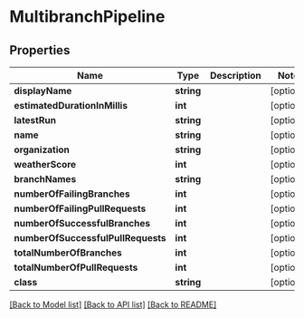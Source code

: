 # MultibranchPipeline

## Properties
Name | Type | Description | Notes
------------ | ------------- | ------------- | -------------
**displayName** | **string** |  | [optional] 
**estimatedDurationInMillis** | **int** |  | [optional] 
**latestRun** | **string** |  | [optional] 
**name** | **string** |  | [optional] 
**organization** | **string** |  | [optional] 
**weatherScore** | **int** |  | [optional] 
**branchNames** | **string** |  | [optional] 
**numberOfFailingBranches** | **int** |  | [optional] 
**numberOfFailingPullRequests** | **int** |  | [optional] 
**numberOfSuccessfulBranches** | **int** |  | [optional] 
**numberOfSuccessfulPullRequests** | **int** |  | [optional] 
**totalNumberOfBranches** | **int** |  | [optional] 
**totalNumberOfPullRequests** | **int** |  | [optional] 
**class** | **string** |  | [optional] 

[[Back to Model list]](../README.md#documentation-for-models) [[Back to API list]](../README.md#documentation-for-api-endpoints) [[Back to README]](../README.md)


